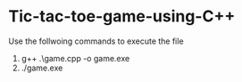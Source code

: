 # Tic-tac-toe-game-using-C++

Use the follwoing commands to execute the file
1) g++ .\game.cpp -o game.exe
2) ./game.exe
